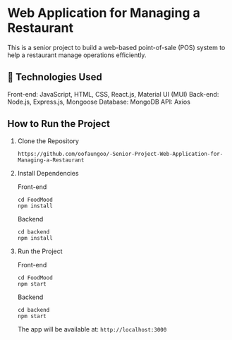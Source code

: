 # Web Application for Managing a Restaurant

This is a senior project to build a web-based point-of-sale (POS) system to help a restaurant manage operations efficiently.

## 🚀 Technologies Used
Front-end: JavaScript, HTML, CSS, React.js, Material UI (MUI)
Back-end:  Node.js, Express.js, Mongoose
Database:  MongoDB
API:       Axios

## How to Run the Project
1. Clone the Repository
   ```
   https://github.com/oofaungoo/-Senior-Project-Web-Application-for-Managing-a-Restaurant
   ```
2. Install Dependencies

   Front-end
   ```
   cd FoodMood
   npm install
   ```
   Backend
   ```
   cd backend
   npm install
   ```
4. Run the Project

   Front-end
   ```
   cd FoodMood
   npm start
   ```
   Backend
   ```
   cd backend
   npm start
   ```
   The app will be available at: ```http://localhost:3000```
